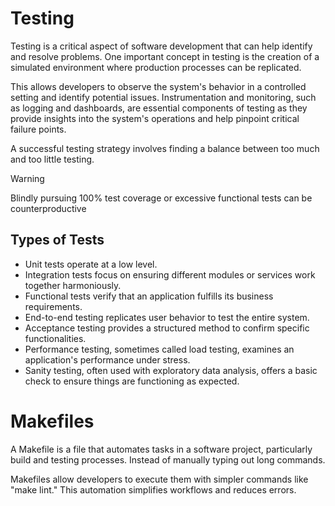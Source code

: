 # Testing
Testing is a critical aspect of software development that can help identify and resolve problems. One important concept in testing is the creation of a simulated environment where production processes can be replicated.

This allows developers to observe the system's behavior in a controlled setting and identify potential issues. Instrumentation and monitoring, such as logging and dashboards, are essential components of testing as they provide insights into the system's operations and help pinpoint critical failure points.

A successful testing strategy involves finding a balance between too much and too little testing.

> [!Warning]
>Blindly pursuing 100% test coverage or excessive functional tests can be counterproductive

## Types of Tests

- Unit tests operate at a low level.
- Integration tests focus on ensuring different modules or services work together harmoniously.
- Functional tests verify that an application fulfills its business requirements. 
- End-to-end testing replicates user behavior to test the entire system.
- Acceptance testing provides a structured method to confirm specific functionalities. 
- Performance testing, sometimes called load testing, examines an application's performance under stress.
- Sanity testing, often used with exploratory data analysis, offers a basic check to ensure things are functioning as expected.

# Makefiles
A Makefile is a file that automates tasks in a software project, particularly build and testing processes. Instead of manually typing out long commands. 

Makefiles allow developers to execute them with simpler commands like "make lint." This automation simplifies workflows and reduces errors.